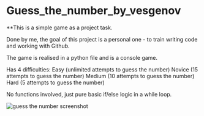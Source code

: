 # Guess_the_number_by_vesgenov
**This is a simple game as a project task. 

Done by me, the goal of this project is a personal one - to train writing code and working with Github.

The game is realised in a python file and is a console game.

Has 4 difficulties:
    Easy (unlimited attempts to guess the number)
    Novice (15 attempts to guess the number)
    Medium (10 attempts to guess the number)
    Hard (5 attempts to guess the number)
    
No functions involved, just pure basic if/else logic in a while loop.


![guess the number screenshot](https://user-images.githubusercontent.com/123295451/213923347-5f90672d-f73a-455b-b292-602b8921dc44.jpg)

